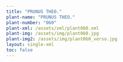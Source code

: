```yaml
---
title: "PRUNUS THEO."
plant-name: "PRUNUS THEO."
plant-number: "060"
plant-xml: /assets/xml/plant060.xml
plant-img: /assets/img/plant060.jpg
plant-img2: /assets/img/plant060_verso.jpg
layout: single-xml
toc: false
---
```

